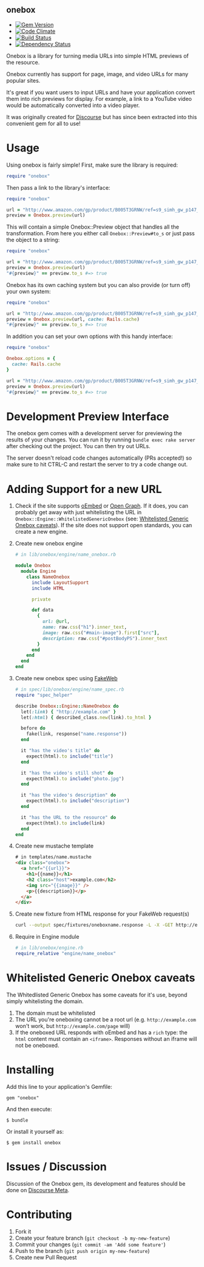 onebox
----------

  - [![Gem Version](https://badge.fury.io/rb/onebox.png)](https://rubygems.org/gems/onebox)
  - [![Code Climate](https://codeclimate.com/github/dysania/onebox.png)](https://codeclimate.com/github/dysania/onebox)
  - [![Build Status](https://travis-ci.org/discourse/onebox.png)](https://travis-ci.org/discourse/onebox)
  - [![Dependency Status](https://gemnasium.com/discourse/onebox.png)](https://gemnasium.com/discourse/onebox)


Onebox is a library for turning media URLs into simple HTML previews of the resource.

Onebox currently has support for page, image, and video URLs for many popular sites.

It's great if you want users to input URLs and have your application convert them into
rich previews for display. For example, a link to a YouTube video would be automatically
converted into a video player.

It was originally created for [Discourse](http://discourse.org) but has since been
extracted into this convenient gem for all to use!

Usage
=====

Using onebox is fairly simple!
First, make sure the library is required:

``` ruby
require "onebox"
```

Then pass a link to the library's interface:

``` ruby
require "onebox"

url = "http://www.amazon.com/gp/product/B005T3GRNW/ref=s9_simh_gw_p147_d0_i2"
preview = Onebox.preview(url)
```

This will contain a simple Onebox::Preview object that handles all the transformation.
From here you either call `Onebox::Preview#to_s` or just pass the object to a string:

``` ruby
require "onebox"

url = "http://www.amazon.com/gp/product/B005T3GRNW/ref=s9_simh_gw_p147_d0_i2"
preview = Onebox.preview(url)
"#{preview}" == preview.to_s #=> true
```

Onebox has its own caching system but you can also provide (or turn off) your own system:

``` ruby
require "onebox"

url = "http://www.amazon.com/gp/product/B005T3GRNW/ref=s9_simh_gw_p147_d0_i2"
preview = Onebox.preview(url, cache: Rails.cache)
"#{preview}" == preview.to_s #=> true
```

In addition you can set your own options with this handy interface:

``` ruby
require "onebox"

Onebox.options = {
  cache: Rails.cache
}

url = "http://www.amazon.com/gp/product/B005T3GRNW/ref=s9_simh_gw_p147_d0_i2"
preview = Onebox.preview(url)
"#{preview}" == preview.to_s #=> true
```

Development Preview Interface
=============================

The onebox gem comes with a development server for previewing the results
of your changes. You can run it by running `bundle exec rake server` after checking
out the project. You can then try out URLs.

The server doesn't reload code changes automatically (PRs accepted!) so
make sure to hit CTRL-C and restart the server to try a code change out.


Adding Support for a new URL
============================

  1. Check if the site supports [oEmbed](http://oembed.com/) or [Open Graph](https://developers.facebook.com/docs/opengraph/).
     If it does, you can probably get away with just whitelisting the URL in `Onebox::Engine::WhitelistedGenericOnebox` (see: [Whitelisted Generic Onebox caveats](#user-content-whitelisted-generic-onebox-caveats)).
     If the site does not support open standards, you can create a new engine.

  2. Create new onebox engine

     ``` ruby
     # in lib/onebox/engine/name_onebox.rb

     module Onebox
       module Engine
         class NameOnebox
           include LayoutSupport
           include HTML

           private

           def data
             {
               url: @url,
               name: raw.css("h1").inner_text,
               image: raw.css("#main-image").first["src"],
               description: raw.css("#postBodyPS").inner_text
             }
           end
         end
       end
     end
     ```

  3. Create new onebox spec using [FakeWeb](https://github.com/chrisk/fakeweb)

     ``` ruby
     # in spec/lib/onebox/engine/name_spec.rb
     require "spec_helper"

     describe Onebox::Engine::NameOnebox do
       let(:link) { "http://example.com" }
       let(:html) { described_class.new(link).to_html }

       before do
         fake(link, response("name.response"))
       end

       it "has the video's title" do
         expect(html).to include("title")
       end

       it "has the video's still shot" do
         expect(html).to include("photo.jpg")
       end

       it "has the video's description" do
         expect(html).to include("description")
       end

       it "has the URL to the resource" do
         expect(html).to include(link)
       end
     end
     ```

  4. Create new mustache template

     ``` html
     # in templates/name.mustache
     <div class="onebox">
       <a href="{{url}}">
         <h1>{{name}}</h1>
         <h2 class="host">example.com</h2>
         <img src="{{image}}" />
         <p>{{description}}</p>
       </a>
     </div>
     ```

  5. Create new fixture from HTML response for your FakeWeb request(s)

     ``` bash
     curl --output spec/fixtures/oneboxname.response -L -X -GET http://example.com
     ```

  6. Require in Engine module

     ``` ruby
     # in lib/onebox/engine.rb
     require_relative "engine/name_onebox"
     ```


Whitelisted Generic Onebox caveats
==================================

The Whitedlisted Generic Onebox has some caveats for it's use, beyond simply whitelisting the domain.

  1. The domain must be whitelisted
  2. The URL you're oneboxing cannot be a root url (e.g. `http://example.com` won't work, but `http://example.com/page` will)
  3. If the oneboxed URL responds with oEmbed and has a `rich` type: the `html` content must contain an `<iframe>`. Responses without an iframe will not be oneboxed.


Installing
==========

Add this line to your application's Gemfile:

    gem "onebox"

And then execute:

    $ bundle

Or install it yourself as:

    $ gem install onebox


Issues / Discussion
===================

Discussion of the Onebox gem, its development and features should be done on
[Discourse Meta](https://meta.discourse.org). 

Contributing
============

  1. Fork it
  2. Create your feature branch (`git checkout -b my-new-feature`)
  3. Commit your changes (`git commit -am 'Add some feature'`)
  4. Push to the branch (`git push origin my-new-feature`)
  5. Create new Pull Request
